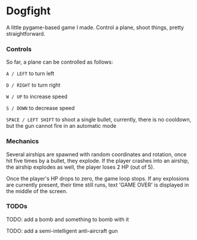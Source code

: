 # Dogfight
A little pygame-based game I made. Control a plane, shoot things, pretty straightforward.

### Controls
So far, a plane can be controlled as follows:

`A / LEFT` to turn left

`D / RIGHT` to turn right

`W / UP` to increase speed

`S / DOWN` to decrease speed

`SPACE / LEFT SHIFT` to shoot a single bullet, currently, there is no cooldown, but the gun cannot fire in an automatic mode

### Mechanics
Several airships are spawned with random coordinates and rotation, once hit five times by a bullet, they explode. If the player crashes into an airship, the airship explodes as well, the player loses 2 HP (out of 5).

Once the player's HP drops to zero, the game loop stops. If any explosions are currently present, their time still runs, text 'GAME OVER' is displayed in the middle of the screen.

### TODOs
TODO: add a bomb and something to bomb with it

TODO: add a semi-intelligent anti-aircraft gun